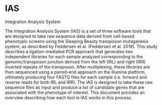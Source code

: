 # IAS
Integration Analysis System

The Integration Analysis System (IAS) is a set of three software tools that are designed to take raw sequence data derived from cell-based phenotypic screens using the Sleeping Beauty transposon mutagenesis system, as described by Feddersen et al. (Feddersen et al. 2019). This study describes a ligation-mediated PCR approach that generates two independent libraries for each sample analyzed corresponding to the genomic/transposon junction derived from the left (IRL) and right (IRR) inverted repeats of the transposon. After multiplexing, these libraries are then sequenced using a paired-end approach on the Illumina platform, ultimately producing four FASTQ files for each sample (i.e. forward and reverse reads for both IRL and IRR). The IAS is designed to take these raw sequence files as input and produce a list of candidate genes that are associated with the phenotype of interest. This document provides an overview describing how each tool in IAS works in this process.
